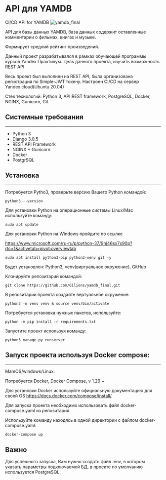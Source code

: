 # API для YAMDB

CI/CD API for YAMDB
![yamdb_final](https://github.com/Gilions/yamdb_final/actions/workflows/yamdb_workflow.yaml/badge.svg)


API для базы данных YAMDB, база данных содержит оставленные комментарии о фильмах, книгах и музыке. 

Формирует средний рейтинг произведений.

Данный проект разрабатывался в рамках обучающей программы курсов Yandex Практикум.
Цель данного проекта, изучить возможность REST API

Весь проект был выполнен на REST API, была организована регистрация по Simple-JWT токену. Настроен CI/CD на сервер Yandex.cloud(Ubuntu 20.04)

Стек технологий: Python 3, API REST framework, PostgreSQL, Docker, NGINX, Gunicorn, Git

## Системные требования
____

- Python 3
- Django 3.0.5
- REST API Framework
- NGINX + Gunicorn
- Docker
- PostgrSQL



##  Установка
______


Потребуется Pytho3, проверьте версию Вашего Python командой:

`python3 --version`

Для установки Python на операционные системы Linux/Mac используйте команду:

`sudo apt update`

Для установки Python на Windows пройдите по ссылке

https://www.microsoft.com/ru-ru/p/python-37/9nj46sx7x90p?rtc=1&activetab=pivot:overviewtab

`sudo apt install python3-pip python3-venv git -y`

Будет установлен: Python3, venv(виртуальное окружение), GitHub


Клонируйте репозитарий командой:

`git clone https://github.com/Gilions/yamdb_final.git`

В репозитарии проекта создайте вертуальное окружение:

`python3 -m venv venv & source venv/bin/activate`

Потребуется установка нужных пакетов, используйте:

`python -m pip install -r requirements.txt` 

Запустите проект используя команду:

`python3 manage.py runserver`

## Запуск проекта используя Docker compose:
____
MamOS/windows/Linux:

Потребуется Docker, Docker Compose, v 1.29 +

Для установки Docker используйте официальную документацию для своей OS
https://docs.docker.com/compose/install/

Для запуска проекта необходимо использовать файл docker-compose.yaml из
репозитария.

Используйте команду находясь в одной директории с файлом docker-compose.yaml:

`docker-compose up`

## Важно

Для успешного запуска, Вам нужно создать файл .env, в котором указать параметры подключаемой БД, в проекте по умолчанию используется PostgreSQL.
